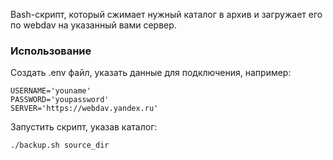 Bash-скрипт, который сжимает нужный каталог в архив и загружает его по webdav на указанный вами сервер.

### Использование

Создать .env файл, указать данные для подключения, например:
```
USERNAME='youname'
PASSWORD='youpassword'
SERVER='https://webdav.yandex.ru'
```

Запустить скрипт, указав каталог:
```
./backup.sh source_dir
```